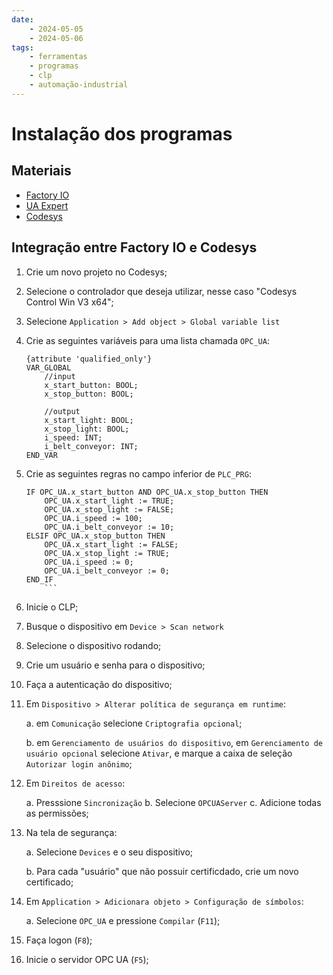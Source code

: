 ```yaml
---
date: 
    - 2024-05-05
    - 2024-05-06
tags:
    - ferramentas
    - programas
    - clp
    - automação-industrial
---
```

# Instalação dos programas

## Materiais

- [Factory IO](https://factoryio.com/)
- [UA Expert](https://www.unified-automation.com/products/development-tools/uaexpert.html)
- [Codesys](https://www.codesys.com/download.html)

## Integração entre Factory IO e Codesys

1. Crie um novo projeto no Codesys;
2. Selecione o controlador que deseja utilizar, nesse caso "Codesys Control Win V3 x64";
3. Selecione `Application > Add object > Global variable list`
4. Crie as seguintes variáveis para uma lista chamada `OPC_UA`:

    ```st
    {attribute 'qualified_only'}
    VAR_GLOBAL
        //input
        x_start_button: BOOL;
        x_stop_button: BOOL;
        
        //output
        x_start_light: BOOL;
        x_stop_light: BOOL;
        i_speed: INT;
        i_belt_conveyor: INT;
    END_VAR
    ```

5. Crie as seguintes regras no campo inferior de `PLC_PRG`:

    ```st
    IF OPC_UA.x_start_button AND OPC_UA.x_stop_button THEN
        OPC_UA.x_start_light := TRUE;
        OPC_UA.x_stop_light := FALSE;
        OPC_UA.i_speed := 100;
        OPC_UA.i_belt_conveyor := 10;
    ELSIF OPC_UA.x_stop_button THEN
        OPC_UA.x_start_light := FALSE;
        OPC_UA.x_stop_light := TRUE;
        OPC_UA.i_speed := 0;
        OPC_UA.i_belt_conveyor := 0;
    END_IF
        ```

6. Inicie o CLP;
7. Busque o dispositivo em `Device > Scan network`
8. Selecione o dispositivo rodando;
9. Crie um usuário e senha para o dispositivo;
10. Faça a autenticação do dispositivo;
11. Em `Dispositivo > Alterar política de segurança em runtime`:

    a. em `Comunicação` selecione `Criptografia opcional`;

    b. em `Gerenciamento de usuários do dispositivo`, em `Gerenciamento de usuário opcional` selecione `Ativar`, e marque a caixa de seleção `Autorizar login anônimo`;

12. Em `Direitos de acesso`:

    a. Presssione `Sincronização`
    b. Selecione `OPCUAServer`
    c. Adicione todas as permissões;

13. Na tela de segurança:

    a. Selecione `Devices` e o seu dispositivo;

    b. Para cada "usuário" que não possuir certificdado, crie um novo certificado;

14. Em `Application > Adicionara objeto > Configuração de símbolos`:

    a. Selecione `OPC_UA` e pressione `Compilar` (`F11`);

15. Faça logon (`F8`);
16. Inicie o servidor OPC UA (`F5`);